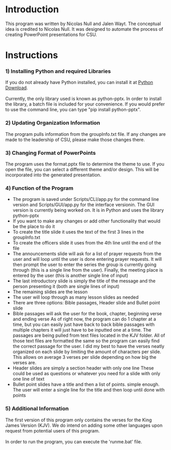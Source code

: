 # Introduction

This program was written by Nicolas Null and Jalen Wayt. The conceptual idea is credited to Nicolas Null.
It was designed to automate the process of creating PowerPoint presentations for CSU.

# Instructions
### 1) Installing Python and required Libraries

If you do not already have Python installed, you can install it at [Python Download](https://www.python.org/downloads/).
<br /><br />
Currently, the only library used is known as python-pptx. In order to install the library, a batch file is included for your convenience. If you would prefer to use the command line, you can type "pip install python-pptx".

### 2) Updating Organization Information 

The program pulls information from the groupInfo.txt file. If any changes are made to the leadership of CSU, please make those changes there.

### 3) Changing Format of PowerPoints 

The program uses the format.pptx file to determine the theme to use. If you open the file, you can select a different theme and/or design. This will be incorporated into the generated presentation.

### 4) Function of the Program

- The program is saved under Scripts/CLI/app.py for the command line version and Scripts/GUI/app.py for the interface versionin. The GUI version is currently being worked on. It is in Python and uses the library python-pptx
- If you want to make any changes or add other functionality that would be the place to do it
- To create the title slide it uses the text of the first 3 lines in the groupInfo.txt
- To create the officers slide it uses from the 4th line until the end of the file
- The announcements slide will ask for a list of prayer requests from the user and will loop until
  the user is done entering prayer requests. It will then prompt the user to enter the series the group 
  is currently going through (this is a single line from the user). Finally, the meeting place is entered
  by the user (this is another single line of input)
- The last introductory slide is simply the title of the message and the person presenting it (both are 
  single lines of input)
- The remaining slides are the lesson
- The user will loop through as many lesson slides as needed
- There are three options: Bible passages, Header slide and Bullet point slide
- Bible passages will ask the user for the book, chapter, beginning verse and ending verse
  As of right now, the program can do 1 chapter at a time, but you can easily just have back
  to back bible passages with multiple chapters it will just have to be inputted one at a time.
  The passages are being pulled from text files located in the KJV folder. All of those text files
  are formatted the same so the program can easily find the correct passage for the user.
  I did my best to have the verses neatly organized on each slide by limiting the amount of characters 
  per slide. This allows on average 3 verses per slide depending on how big the verses are.
- Header slides are simply a section header with only one line 
  These could be used as questions or whatever you need for a slide with only one line of text
- Bullet point slides have a title and then a list of points. simple enough.
  The user will enter a single line for the title and then loop until done with points

### 5) Additional Information 

The first version of this program only contains the verses for the King James Version (KJV). We do intend on adding some other languages upon request from potential users of this program.
<br /><br />
In order to run the program, you can execute the 'runme.bat' file.
